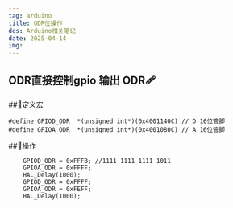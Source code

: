 ```yaml
---
tag: arduino
title: ODR位操作
des: Arduino相关笔记
date: 2025-04-14
img: 
---
```



## ODR直接控制gpio 输出 ODR🩹



##🥇定义宏
```
#define GPIOD_ODR  *(unsigned int*)(0x4001140C) // D 16位管脚
#define GPIOA_ODR  *(unsigned int*)(0x4001080C) // A 16位管脚
```

##🧰操作

```
    GPIOD_ODR = 0xFFFB; //1111 1111 1111 1011 
    GPIOA_ODR = 0xFFFF;
    HAL_Delay(1000);
    GPIOD_ODR = 0xFFFF;
    GPIOA_ODR = 0xFEFF;
    HAL_Delay(1000);
```



